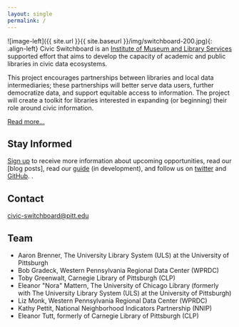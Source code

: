 ```yaml
---
layout: single 
permalink: /
---
```



![image-left]({{ site.url }}{{ site.baseurl }}/img/switchboard-200.jpg){: .align-left} 
Civic Switchboard is an [Institute of Museum and Library Services](https://www.imls.gov_) supported effort that aims to develop the capacity of academic and public libraries in civic data ecosystems.

This project encourages partnerships between libraries and local data intermediaries; these partnerships will better serve data users, further democratize data, and support equitable access to information. The project will create a toolkit for libraries interested in expanding (or beginning) their role around civic information.

[Read more...](/about/)

## Stay Informed

[Sign up](http://eepurl.com/dceWk9) to receive more information about upcoming opportunities, read our [blog posts], read our [guide](https://civic-switchboard.gitbooks.io/guide/content/) (in development), and follow us on [twitter](https://twitter.com/civicswitch) and [GitHub](https://github.com/orgs/civic-switchboard/).
.

## Contact

[civic-switchboard@pitt.edu](mailto:civic-switchboard@pitt.edu)

## Team

*  Aaron Brenner, The University Library System (ULS) at the University of Pittsburgh
*  Bob Gradeck, Western Pennsylvania Regional Data Center (WPRDC)
*  Toby Greenwalt, Carnegie Library of Pittsburgh (CLP)
*  Eleanor "Nora" Mattern, The University of Chicago Library (formerly with The University Library System (ULS) at the University of Pittsburgh)
*  Liz Monk, Western Pennsylvania Regional Data Center (WPRDC)
*  Kathy Pettit, National Neighborhood Indicators Partnership (NNIP)
*  Eleanor Tutt, formerly of Carnegie Library of Pittsburgh (CLP)
